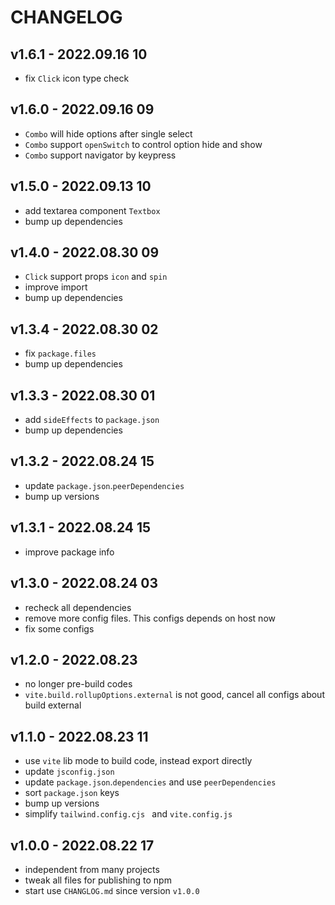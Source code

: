 # CHANGELOG

## v1.6.1 - 2022.09.16 10
* fix `Click` icon type check


## v1.6.0 - 2022.09.16 09
* `Combo` will hide options after single select
* `Combo` support `openSwitch` to control option hide and show
* `Combo` support navigator by keypress


## v1.5.0 - 2022.09.13 10
* add textarea component `Textbox`
* bump up dependencies


## v1.4.0 - 2022.08.30 09
* `Click` support props `icon` and `spin`
* improve import
* bump up dependencies


## v1.3.4 - 2022.08.30 02
* fix `package.files`
* bump up dependencies


## v1.3.3 - 2022.08.30 01
* add `sideEffects` to `package.json`
* bump up dependencies


## v1.3.2 - 2022.08.24 15
* update `package.json`.`peerDependencies`
* bump up versions


## v1.3.1 - 2022.08.24 15
* improve package info


## v1.3.0 - 2022.08.24 03
* recheck all dependencies
* remove more config files. This configs depends on host now
* fix some configs


## v1.2.0 - 2022.08.23
* no longer pre-build codes
* `vite.build.rollupOptions.external` is not good, cancel all configs about build external


## v1.1.0 - 2022.08.23 11
* use `vite` lib mode to build code, instead export directly
* update `jsconfig.json`
* update `package.json`.`dependencies` and use `peerDependencies`
* sort `package.json` keys
* bump up versions
* simplify `tailwind.config.cjs ` and `vite.config.js`


## v1.0.0 - 2022.08.22 17
* independent from many projects
* tweak all files for publishing to npm
* start use `CHANGLOG.md` since version `v1.0.0`
